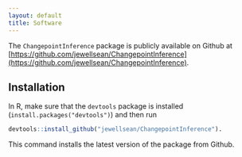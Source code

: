 ```yaml
---
layout: default
title: Software
---
```




The ```ChangepointInference``` package is publicly available on Github at [https://github.com/jewellsean/ChangepointInference](https://github.com/jewellsean/ChangepointInference). 


Installation
----- 

In R, make sure that the ```devtools``` package is installed (```install.packages("devtools")```) and then run 
```r
devtools::install_github("jewellsean/ChangepointInference").
```
This command installs the latest version of the package from Github. 
